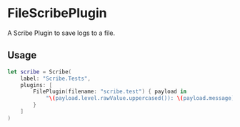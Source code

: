# FileScribePlugin

A  Scribe Plugin to save logs to a file.

## Usage

```swift
let scribe = Scribe(
    label: "Scribe.Tests",
    plugins: [
        FilePlugin(filename: "scribe.test") { payload in
            "\(payload.level.rawValue.uppercased()): \(payload.message)"
        }
    ]
)
```
